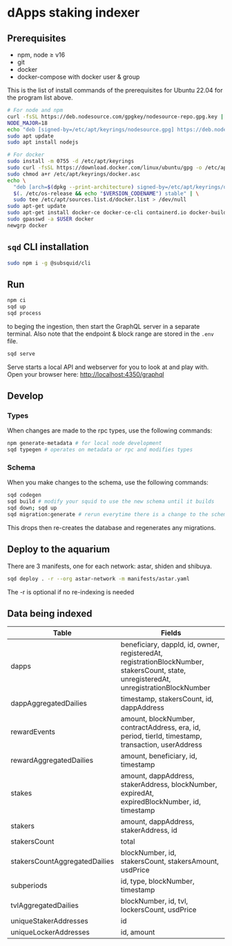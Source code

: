 # dApps staking indexer

## Prerequisites

- npm, node ≥ v16
- git
- docker
- docker-compose with docker user & group

This is the list of install commands of the prerequisites for Ubuntu 22.04 for the program list above.

```bash
# For node and npm
curl -fsSL https://deb.nodesource.com/gpgkey/nodesource-repo.gpg.key | sudo gpg --dearmor -o /etc/apt/keyrings/nodesource.gpg
NODE_MAJOR=18
echo "deb [signed-by=/etc/apt/keyrings/nodesource.gpg] https://deb.nodesource.com/node_$NODE_MAJOR.x nodistro main" | sudo tee /etc/apt/sources.list.d/nodesource.list
sudo apt update
sudo apt install nodejs

# For docker
sudo install -m 0755 -d /etc/apt/keyrings
sudo curl -fsSL https://download.docker.com/linux/ubuntu/gpg -o /etc/apt/keyrings/docker.asc
sudo chmod a+r /etc/apt/keyrings/docker.asc
echo \
  "deb [arch=$(dpkg --print-architecture) signed-by=/etc/apt/keyrings/docker.asc] https://download.docker.com/linux/ubuntu \
  $(. /etc/os-release && echo "$VERSION_CODENAME") stable" | \
  sudo tee /etc/apt/sources.list.d/docker.list > /dev/null
sudo apt-get update
sudo apt-get install docker-ce docker-ce-cli containerd.io docker-buildx-plugin docker-compose-plugin docker-compose
sudo gpasswd -a $USER docker
newgrp docker
```

## `sqd` CLI installation

```bash
sudo npm i -g @subsquid/cli
```

## Run

```bash
npm ci
sqd up
sqd process
```

to beging the ingestion, then start the GraphQL server in a separate terminal.
Also note that the endpoint & block range are stored in the `.env` file.

```bash
sqd serve
```

Serve starts a local API and webserver for you to look at and play with.
Open your browser here: <http://localhost:4350/graphql>

## Develop

### Types

When changes are made to the rpc types, use the following commands:

```bash
npm generate-metadata # for local node development
sqd typegen # operates on metadata or rpc and modifies types
```

### Schema

When you make changes to the schema, use the following commands:

```bash
sqd codegen
sqd build # modify your squid to use the new schema until it builds
sqd down; sqd up
sqd migration:generate # rerun everytime there is a change to the schema
```

This drops then re-creates the database and regenerates any migrations.

## Deploy to the aquarium

There are 3 manifests, one for each network: astar, shiden and shibuya.

```bash
sqd deploy . -r --org astar-network -m manifests/astar.yaml
```

The -r is optional if no re-indexing is needed

## Data being indexed

| Table                         | Fields                                                                                                                                |
| ----------------------------- | ------------------------------------------------------------------------------------------------------------------------------------- |
| dapps                         | beneficiary, dappId, id, owner, registeredAt, registrationBlockNumber, stakersCount, state, unregisteredAt, unregistrationBlockNumber |
| dappAggregatedDailies         | timestamp, stakersCount, id, dappAddress                                                                                              |
| rewardEvents                  | amount, blockNumber, contractAddress, era, id, period, tierId, timestamp, transaction, userAddress                                    |
| rewardAggregatedDailies       | amount, beneficiary, id, timestamp                                                                                                    |
| stakes                        | amount, dappAddress, stakerAddress, blockNumber, expiredAt, expiredBlockNumber, id, timestamp                                         |
| stakers                       | amount, dappAddress, stakerAddress, id                                                                                                |
| stakersCount                  | total                                                                                                                                 |
| stakersCountAggregatedDailies | blockNumber, id, stakersCount, stakersAmount, usdPrice                                                                                |
| subperiods                    | id, type, blockNumber, timestamp                                                                                                      |
| tvlAggregatedDailies          | blockNumber, id, tvl, lockersCount, usdPrice                                                                                          |
| uniqueStakerAddresses         | id                                                                                                                                    |
| uniqueLockerAddresses         | id, amount                                                                                                                            |
